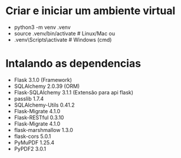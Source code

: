 # Criar e iniciar um ambiente virtual

- python3 -m venv .venv
- source .venv/bin/activate # Linux/Mac
  ou
- .venv\Scripts\activate # Windows (cmd)

# Intalando as dependencias

- Flask 3.1.0 (Framework)
- SQLAlchemy 2.0.39 (ORM)
- Flask-SQLAlchemy 3.1.1 (Extensão para api flask)
- passlib 1.7.4
- SQLAlchemy-Utils 0.41.2
- Flask-Migrate 4.1.0
- Flask-RESTful 0.3.10
- Flask-Migrate 4.1.0
- flask-marshmallow 1.3.0
- flask-cors 5.0.1
- PyMuPDF 1.25.4
- PyPDF2 3.0.1
